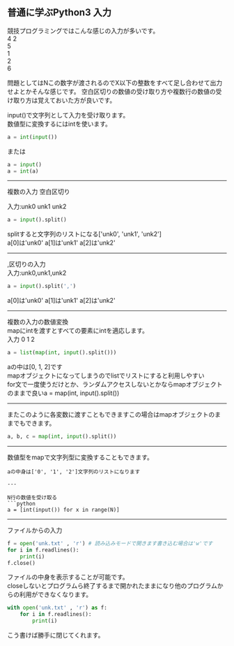 ## 普通に学ぶPython3 入力
競技プログラミングではこんな感じの入力が多いです。  
4 2  
5  
1  
2  
6  
  
問題としてはNこの数字が渡されるのでX以下の整数をすべて足し合わせて出力せよとかそんな感じです。
空白区切りの数値の受け取り方や複数行の数値の受け取り方は覚えておいた方が良いです。

input()で文字列として入力を受け取ります。  
数値型に変換するにはintを使います。  
```python
a = int(input())
```
または
```python
a = input()
a = int(a)
```

---
複数の入力 空白区切り

入力:unk0 unk1 unk2
```python
a = input().split()
```
splitすると文字列のリストになる['unk0', 'unk1', 'unk2']  
a[0]は'unk0' a[1]は'unk1' a[2]は'unk2'

---
,区切りの入力  
入力:unk0,unk1,unk2
```python
a = input().split(',')
```
a[0]は'unk0' a[1]は'unk1' a[2]は'unk2'

---
複数の入力の数値変換  
mapにintを渡すとすべての要素にintを適応します。  
入力 0 1 2  
```python
a = list(map(int, input().split()))
```
aの中は[0, 1, 2]です  
mapオブジェクトになってしまうのでlistでリストにすると利用しやすい  
for文で一度使うだけとか、ランダムアクセスしないとかならmapオブジェクトのままで良いa = map(int, input().split())

---

またこのように各変数に渡すこともできますこの場合はmapオブジェクトのままでもできます。
```python
a, b, c = map(int, input().split())
```

---

数値型をmapで文字列型に変換することもできます。
```
aの中身は['0', '1', '2']文字列のリストになります

---

N行の数値を受け取る
```python
a = [int(input()) for x in range(N)]
```

---

ファイルからの入力
```python
f = open('unk.txt' , 'r') # 読み込みモードで開きます書き込む場合は'w'です
for i in f.readlines():
    print(i)
f.close()
```
ファイルの中身を表示することが可能です。  
closeしないとプログラムら終了するまで開かれたままになり他のプログラムからの利用ができなくなります。

```python
with open('unk.txt' , 'r') as f:
    for i in f.readlines():
        print(i)
```
こう書けば勝手に閉じてくれます。
